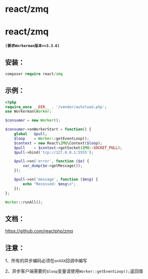 # react/zmq

# react/zmq

**`(要求Workerman版本>=3.3.6)`**

## 安装：


```php 
composer require react/zmq

```
## 示例：


```php 
<?php
require_once __DIR__ . '/vendor/autoload.php';
use Workerman\Worker;

$consumer = new Worker();

$consumer->onWorkerStart = function() {
    global   $pull;
    $loop    = Worker::getEventLoop();
    $context = new React\ZMQ\Context($loop);
    $pull    = $context->getSocket(ZMQ::SOCKET_PULL);
    $pull->bind('tcp://127.0.0.1:5555');

    $pull->on('error', function ($e) {
        var_dump($e->getMessage());
    });

    $pull->on('message', function ($msg) {
        echo "Received: $msg\n";
    });
};

Worker::runAll();

```
## 文档：

<https://github.com/reactphp/zmq>

## 注意：

1、所有的异步编码必须在```onXXX```回调中编写

2、异步客户端需要的```$loop```变量请使用```Worker::getEventLoop();```返回值
